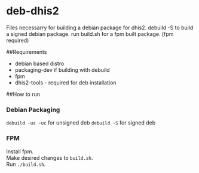 # deb-dhis2
Files necessarry for building a debian package for dhis2. 
debuild -S to build a signed debian package.
run build.sh for a fpm built package.  (fpm required)

##Requirements
* debian based distro
* packaging-dev if building with debuild
* fpm
* dhis2-tools - required for deb installation

##How to run
### Debian Packaging
`debuild -us -uc` for unsigned deb
`debuild -S` for signed deb
### FPM
Install fpm.    
Make desired changes to `build.sh`.    
Run `./build.sh`.    

